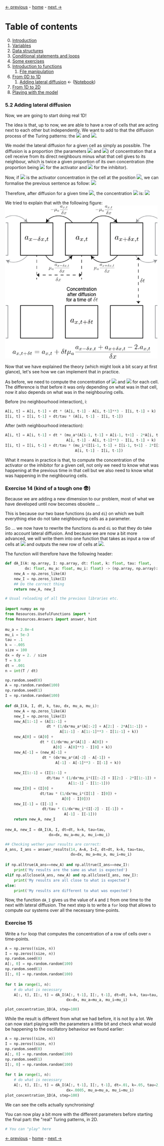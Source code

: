 [&larr; previous](6-1-From-0D-to-1D.md) - [home](https://guignardlab.github.io/CenTuri-Course-2022/) - [next &rarr;](7-From-1D-to-2D.md)

# Table of contents
0. [Introduction](0-Introduction.md)
1. [Variables](1-Variables.md)
2. [Data structures](2-Data-Structures.md)
3. [Conditional statements and loops](3-Conditional-Statements-Loops.md)
4. [Some exercises](4-Some-Exercises.md)
5. [Introduction to functions](5-0-Introduction-function.md)
    1. [File manipulation](5-1-File-manipulation.md)
6. [From 0D to 1D](6-1-From-0D-to-1D.md)
    1. [Adding lateral diffusion](6-2-Adding-lateral-diffusion.md) &larr; ([Notebook](../6-2-Adding-lateral-diffusion.ipynb))
7. [From 1D to 2D](7-From-1D-to-2D.md)
8. [Playing with the model](8-Playing-with-the-model.md)

### 5.2 Adding lateral diffusion
Now, we are going to start doing real 1D!

The idea is that, up to now, we are able to have a row of cells that are acting next to each other but independently. We want to add to that the diffusion process of the Turing patterns: the <img src="https://render.githubusercontent.com/render/math?math=\mu_a\Delta a"> and <img src="https://render.githubusercontent.com/render/math?math=\mu_i\Delta i">.

We model the lateral diffusion for a given cell as simply as possible. The diffusion is a proportion (the parameters <img src="https://render.githubusercontent.com/render/math?math=\mu_a"> and <img src="https://render.githubusercontent.com/render/math?math=\mu_i">) of concentration that a cell receive from its direct neighbours minus what that cell gives to its neighbour, which is twice a given proportion of its own concentration (the proportion being <img src="https://render.githubusercontent.com/render/math?math=\mu_a"> for the activator and <img src="https://render.githubusercontent.com/render/math?math=\mu_i"> for the inhibitor).

Now, if <img src="https://render.githubusercontent.com/render/math?math=a_x"> is the activator concentration in the cell at the position <img src="https://render.githubusercontent.com/render/math?math=x">, we can formalise the previous sentence as follow:
<img src="https://render.githubusercontent.com/render/math?math=\mu_a\Delta a_x = \mu_a \frac{a_{x%2B \delta x} %2B  a_{x-\delta x} - 2a_x}{\delta x}">



Therefore, after diffusion for a given time <img src="https://render.githubusercontent.com/render/math?math=\delta t">, the concentration <img src="https://render.githubusercontent.com/render/math?math=a_x"> is:
<img src="https://render.githubusercontent.com/render/math?math=a_{x, t%2B \delta t} = a_{x, t} %2B  \delta t\mu_a\Delta a_{x,t} = a_{x,t} %2B  \delta t\mu_a \frac{a_{x%2B \delta x, t} %2B  a_{x-\delta x, t} - 2a_{x, t}}{\delta x}">


We tried to explain that with the following figure:
<img src="../Images/Diffusion.png" alt="Diffusion" width="500"/>

Now that we have explained the theory (which might look a bit scary at first glance), let's see how we can implement that in practice.

As before, we need to compute the concentration of <img src="https://render.githubusercontent.com/render/math?math=A"> and <img src="https://render.githubusercontent.com/render/math?math=I"> for each cell.
The difference is that before it was only depending on what was in that cell, now it also depends on what was in the neighbouring cells.

Before (no neighbourhood interaction), i:
```python
A[i, t] = A[i, t-1] + dt * (A[i, t-1] - A[i, t-1]**3 - I[i, t-1] + k)
I[i, t] = I[i, t-1] + dt/tau * (A[i, t-1] - I[i, t-1])
```

After (with neighbourhood interaction):
```python
A[i, t] = A[i, t-1] + dt * (mu_a*(A[i-1, t-1] + A[i-1, t+1] - 2*A[i, t-1]) +\
                            A[i, t-1] - A[i, t-1]**3 - I[i, t-1] + k)
I[i, t] = I[i, t-1] + dt/tau * (mu_i*(I[i-1, t-1] + I[i-1, t+1] - 2*I[i, t-1]) +\
                                A[i, t-1] - I[i, t-1])
```

What it means in practice is that, to compute the concentration of the activator or the inhibitor for a given cell, not only we need to know what was happening at the previous time in that cell but we also need to know what was happening in the neighbouring cells.

### Exercise 14 (kind of a tough one 😨)

Because we are adding a new dimension to our problem, most of what we have developed until now becomes obsolete ...

This is because our two base functions (`da` and `di`) on which we built everything else do not take neighbouring cells as a parameter.

So ... we now have to rewrite the functions `da` and `di` so that they do take into account lateral diffusion. And because we are now a bit more advanced, we will write them into one function that takes as input a row of cells at <img src="https://render.githubusercontent.com/render/math?math=t"> and outputs the new row of cells at <img src="https://render.githubusercontent.com/render/math?math=t%2B \delta t">.

The function will therefore have the following header:
```python
def dA_I(A: np.array, I: np.array, dt: float, k: float, tau: float,
         dx: float, mu_a: float, mu_i: float) -> (np.array, np.array):
    new_A = np.zeros_like(A)
    new_I = np.zeros_like(I)
    ## Do the correct thing
    return new_A, new_I
```


```python
# Usual reloading of all the previous libraries etc.

import numpy as np
from Resources.UsefulFunctions import *
from Resources.Answers import answer, hint

mu_a = 2.8e-4
mu_i = 5e-3
tau = .1
k = -.005
size = 100
dx = dy = 2. / size
T = 9.0
dt = .001
n = int(T / dt)
```


```python
np.random.seed(0)
A = np.random.random(100)
np.random.seed(1)
I = np.random.random(100)

def dA_I(A, I, dt, k, tau, dx, mu_a, mu_i):
    new_A = np.zeros_like(A)
    new_I = np.zeros_like(I)
    new_A[1:-1] = (A[1:-1] +
                   dt * (1/dx*mu_a*(A[:-2] + A[2:] - 2*A[1:-1]) + 
                         A[1:-1] - A[1:-1]**3 - I[1:-1] + k))
    new_A[0] = (A[0] +
                dt * (1/dx*mu_a*(A[1] - A[0]) + 
                      A[0] - A[0]**3 - I[0] + k))
    new_A[-1] = (new_A[-1] + 
                 dt * (dx*mu_a*(A[-2] - A[-1]) + 
                       A[-1] - A[-1]**3 - I[-1] + k))

    new_I[1:-1] = (I[1:-1] +
                   dt/tau * (1/dx*mu_i*(I[:-2] + I[2:] - 2*I[1:-1]) + 
                             A[1:-1] - I[1:-1]))
    new_I[0] = (I[0] + 
                dt/tau * (1/dx*mu_i*(I[1] - I[0]) + 
                          A[0] - I[0]))
    new_I[-1] = (I[-1] + 
                 dt/tau * (1/dx*mu_i*(I[-2] - I[-1]) + 
                           A[-1] - I[-1]))
    return new_A, new_I

new_A, new_I = dA_I(A, I, dt=dt, k=k, tau=tau,
                    dx=dx, mu_a=mu_a, mu_i=mu_i)
```


```python
## Checking wether your results are correct:
A_ans, I_ans = answer_results(14, A=A, I=I, dt=dt, k=k, tau=tau,
                              dx=dx, mu_a=mu_a, mu_i=mu_i)

if np.alltrue(A_ans==new_A) and np.alltrue(I_ans==new_I):
    print('My results are the same as what is expected')
elif np.allclose(A_ans, new_A) and np.allclose(I_ans, new_I):
    print('My results are all close to what is expected')
else:
    print('My results are different to what was expected')
```

Now, the function `dA_I` gives us the value of `A` and `I` from one time to the next with lateral diffusion.
The next step is to write a `for` loop that allows to compute our systems over all the necessary time-points.

### Exercise 15
Write a `for` loop that computes the concentration of a row of cells over `n` time-points.


```python
A = np.zeros((size, n))
I = np.zeros((size, n))
np.random.seed(0)
A[:, 0] = np.random.random(100)
np.random.seed(1)
I[:, 0] = np.random.random(100)

for t in range(1, n):
    # do what is necessary
    A[:, t], I[:, t] = dA_I(A[:, t-1], I[:, t-1], dt=dt, k=k, tau=tau,
                            dx=dx, mu_a=mu_a, mu_i=mu_i)
```


```python
plot_concentration_1D(A, step=100)
```

While the result is different from what we had before, it is not by a lot.
We can now start playing with the parameters a little bit and check what would be happening to the oscillatory behaviour we found earlier:


```python
A = np.zeros((size, n))
I = np.zeros((size, n))
np.random.seed(0)
A[:, 0] = np.random.random(100)
np.random.seed(1)
I[:, 0] = np.random.random(100)

for t in range(1, n):
    # do what is necessary
    A[:, t], I[:, t] = dA_I(A[:, t-1], I[:, t-1], dt=.01, k=.05, tau=2,
                            dx=.0005, mu_a=mu_a, mu_i=mu_i)
plot_concentration_1D(A, step=100)
```

We can see the cells actually synchronising!

You can now play a bit more with the different parameters before starting the final part: the "real" Turing patterns, in 2D.


```python
# You can "play" here
```

[&larr; previous](6-1-From-0D-to-1D.md) - [home](https://guignardlab.github.io/CenTuri-Course-2022/) - [next &rarr;](7-From-1D-to-2D.md)